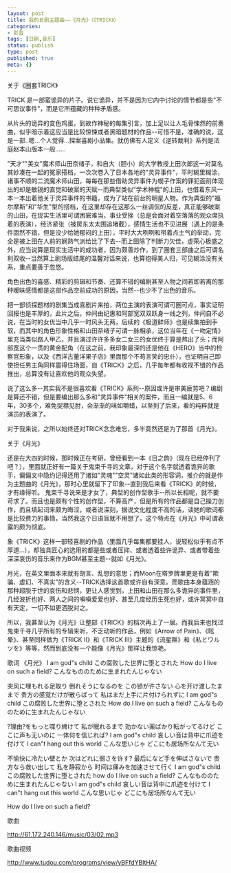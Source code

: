 ```yaml
---
layout: post
title: 我的日剧主题曲——《月光》（《TRICK》）
categories:
- 影音
tags: [日剧,音乐]
status: publish
type: post
published: true
meta: {}
---
```

关于《圈套TRICK》

TRICK 是一部蛮诡异的片子。说它诡异，并不是因为它内中讨论的情节都是些"不可思议事件"，而是它所蕴藏的种种矛盾感。

从片头的诡异的变色鸡蛋，到故作神秘的每集引言，加上足以让人毛骨悚然的前奏曲，似乎暗示着这应当是比较惊悚或者黑暗题材的作品--可惜不是，准确的说，这是一部..嗯...个人觉得...探案喜剧小品集。就仿佛有人定义《逆转裁判》系列是法庭赵本山版本一般……

"天才""美女"魔术师山田奈绪子，和自大（胆小）的大学教授上田次郎这一对莫名其妙凑在一起的冤家搭档，一次次卷入了日本各地的"灵异事件"，平时糊里糊涂，诸事不顺的二流魔术师山田，每每在那些借助灵异事件为幌子作案的罪犯面前体现出的却是敏锐的直觉和破案的天赋--而典型类似"学术神棍"的上田，也借着东风一本一本出着他关于灵异事件的书籍，成为了站在前台的明星人物。作为典型的"福尔摩斯"和"华生"型的搭档，在这里却存在这那么一丝调侃的反差，真正能够破案的山田，在现实生活里可谓困窘难当，事业受挫（总是会面对着空落落的观众席执着的表演），经济紧张（被房东太太围追堵截），感情生活也不见进展（遇上的是条件固然不错，但是没少给她郁闷的上田），平时大大咧咧和带着点土气的举动，完全是被上田在人前的娴熟气派给比了下去--而上田除了判断力欠佳，虚荣心极盛之外，应当说算是现实生活中的成功者，因为颇善炒作，到了圈套三部曲之后可谓名利双收--当然算上剧场版结尾的温馨对话来说，也算抱得美人归，可见糊涂没有关系，重点要善于忽悠。

角色出色的喜感、精彩的剪辑和节奏、还算不错的编剧甚至人物之间若即若离的那种暧昧感情都是这部作品空前成功的原因，当然--也少不了出色的音乐。

把一部侦探题材的剧集当成喜剧片来拍，两位主演的表演可谓可圈可点，事实证明回报也是丰厚的，此片之后，仲间由纪惠和阿部宽双双跃身一线之列，仲间自不必说，在当时的女优当中几乎一时风头无两，后续的《极道鲜师》也是续集拍到手软，而其中的角色形象性格和山田奈绪子可谓一脉相承，这位当年在《一吻定情》里充当类似路人甲乙，并且演过许许多多女二女三的女优终于算是熬出了头；而阿部宽这个一贯的黄金配角（在这之前，我印象最深的还是他在《HERO》当中的检察官形象，以及《西洋古董洋果子店》里面那个不苟言笑的忠仆），也证明自己即使担任男主角同样震得住场面，自《TRICK》之后，几乎每年都有收视不错的作品推出，总算没有让喜欢他的观众失望。

说了这么多--其实我不是很喜欢看《TRICK》系列--原因或许是审美疲劳吧？编剧是算还不错，但是要编出那么多和"灵异事件"相关的案件，而且一编就是5、6年，30多个，难免捉襟见肘，会渐渐的味如嚼蜡，以至到了后来，看的纯粹就是演员的表演了。

对于我来说，之所以始终还对TRICK念念难忘，多半竟然还是为了那首《月光》。

关于《月光》

还是在大四的时候，那时候正在考研，曾经看到一本《日之韵》（现在已经停刊了吧？），里面就正好有一篇关于鬼束千寻的文章，对于这个名字就透着诡异的歌手，偏偏文中隐约记得还用了诸如"灵魂""空灵"诸如此类的形容词，推介的就是作为主题曲的《月光》，那时心里就留下了印象--直到我后来看《TRICK》的时候，才有缘得听。
鬼束千寻说来是才女了，典型的创作型歌手--所以长相呢，就不要苛求了。而且也是颇有个性的创作型，不算高产，但是所有的作品都是自己操刀创作，而且填起词来颇为晦涩，或者说深刻，据说文化程度不高的话，读她的歌词都是比较费力的事情，当然我这个日语盲就不用想了。这个特点在《月光》中可谓表露的颇为彻底。

象《TRICK》这样一部轻喜剧的作品（里面几乎每集都要挂人，说轻松似乎有点不厚道...），却独具匠心的选用的都是些或者压抑、或者透着些许诡异、或者带着些深深哀伤的音乐来作为BGM甚至主题--就如《月光》。

月光，在英文里面本来就有胡言、乱想的意思；而Moon在塔罗牌里更是有着"欺骗、虚幻、不真实"的含义--TRICK选择这首歌或许自有深意。而歌曲本身蕴涵的那种超脱于世的哀伤和悲悯，更让人感觉到，上田和山田在那么多诡异的事件里，几经波折也好、两人之间的嗔嗔爱爱也好、甚至几度经历生死也好，或许冥冥中自有天定，一切不如更洒脱对之。

所以，我甚至认为《月光》让整部《TRICK》的档次再上了一层。而我后来也找过鬼束千寻几乎所有的专辑来听，不乏动听的作品，例如《Arrow of Pain》、《眩晕》、甚至同样做为《TRICK II》和《TRICK III》主题的《流星群》和《私とワルツを》等等，然而到底没有一个能像《月光》那样让我惊艳。

歌词
《月光》
I am god"s child
この腐败した世界に堕とされた
How do I live on such a field?
こんなもののために生まれたんじゃない

突风に埋もれる足取り
倒れそうになるのを
この锁が许さない
心を开け渡したままで
贵方の感覚だけが散らばって
私はまだ上手に片付けられずに
I am god"s child
この腐败した世界に堕とされた
How do I live on such a field?
こんなもののために生まれたんじゃない

?理由?をもっと喋り綼けて
私が眠れるまで
効かない薬ばかり転がってるけど
ここに声も无いのに
一体何を信じれば?
I am god"s child
哀しい音は背中に爪迹を付けて
I can"t hang out this world
こんな思いじゃ
どこにも居场所なんて无い

不愉快に冷たい壁とか
次はどれに弱さを许す?
最后になど手を伸ばさないで
贵方なら救い出して
私を静寂から
时间は痛みを加速させて行く
I am god"s child
この腐败した世界に堕とされた
how do I live on such a field?
こんなもののために生まれたんじゃない
I am god"s child
哀しい音は背中に爪迹を付けて
I can"t hang out this world
こんな思いじゃ
どこにも居场所なんて无い

How do I live on such a field?


歌曲

http://61.172.240.146/music/03/02.mp3

歌曲视频

http://www.tudou.com/programs/view/yBFfdYBltHA/


